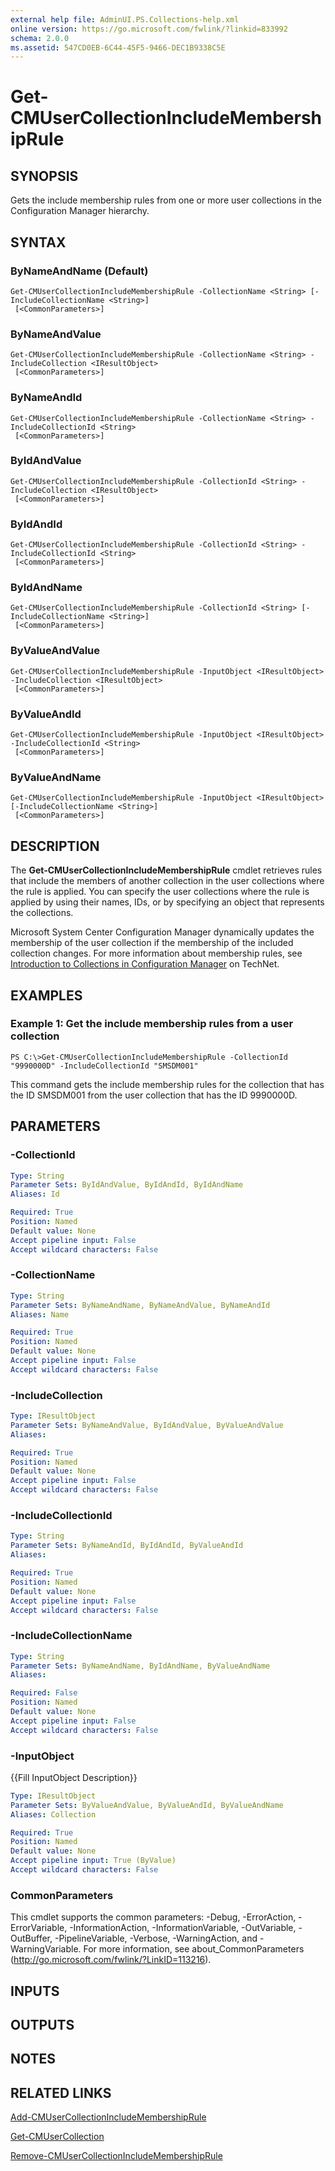 ```yaml
---
external help file: AdminUI.PS.Collections-help.xml
online version: https://go.microsoft.com/fwlink/?linkid=833992
schema: 2.0.0
ms.assetid: 547CD0EB-6C44-45F5-9466-DEC1B9338C5E
---
```


# Get-CMUserCollectionIncludeMembershipRule

## SYNOPSIS
Gets the include membership rules from one or more user collections in the Configuration Manager hierarchy.

## SYNTAX

### ByNameAndName (Default)
```
Get-CMUserCollectionIncludeMembershipRule -CollectionName <String> [-IncludeCollectionName <String>]
 [<CommonParameters>]
```

### ByNameAndValue
```
Get-CMUserCollectionIncludeMembershipRule -CollectionName <String> -IncludeCollection <IResultObject>
 [<CommonParameters>]
```

### ByNameAndId
```
Get-CMUserCollectionIncludeMembershipRule -CollectionName <String> -IncludeCollectionId <String>
 [<CommonParameters>]
```

### ByIdAndValue
```
Get-CMUserCollectionIncludeMembershipRule -CollectionId <String> -IncludeCollection <IResultObject>
 [<CommonParameters>]
```

### ByIdAndId
```
Get-CMUserCollectionIncludeMembershipRule -CollectionId <String> -IncludeCollectionId <String>
 [<CommonParameters>]
```

### ByIdAndName
```
Get-CMUserCollectionIncludeMembershipRule -CollectionId <String> [-IncludeCollectionName <String>]
 [<CommonParameters>]
```

### ByValueAndValue
```
Get-CMUserCollectionIncludeMembershipRule -InputObject <IResultObject> -IncludeCollection <IResultObject>
 [<CommonParameters>]
```

### ByValueAndId
```
Get-CMUserCollectionIncludeMembershipRule -InputObject <IResultObject> -IncludeCollectionId <String>
 [<CommonParameters>]
```

### ByValueAndName
```
Get-CMUserCollectionIncludeMembershipRule -InputObject <IResultObject> [-IncludeCollectionName <String>]
 [<CommonParameters>]
```

## DESCRIPTION
The **Get-CMUserCollectionIncludeMembershipRule** cmdlet retrieves rules that include the members of another collection in the user collections where the rule is applied.
You can specify the user collections where the rule is applied by using their names, IDs, or by specifying an object that represents the collections.

Microsoft System Center Configuration Manager dynamically updates the membership of the user collection if the membership of the included collection changes.
For more information about membership rules, see [Introduction to Collections in Configuration Manager](http://go.microsoft.com/fwlink/p/?LinkID=259433) on TechNet.

## EXAMPLES

### Example 1: Get the include membership rules from a user collection
```
PS C:\>Get-CMUserCollectionIncludeMembershipRule -CollectionId "9990000D" -IncludeCollectionId "SMSDM001"
```

This command gets the include membership rules for the collection that has the ID SMSDM001 from the user collection that has the ID 9990000D.

## PARAMETERS

### -CollectionId


```yaml
Type: String
Parameter Sets: ByIdAndValue, ByIdAndId, ByIdAndName
Aliases: Id

Required: True
Position: Named
Default value: None
Accept pipeline input: False
Accept wildcard characters: False
```

### -CollectionName


```yaml
Type: String
Parameter Sets: ByNameAndName, ByNameAndValue, ByNameAndId
Aliases: Name

Required: True
Position: Named
Default value: None
Accept pipeline input: False
Accept wildcard characters: False
```

### -IncludeCollection


```yaml
Type: IResultObject
Parameter Sets: ByNameAndValue, ByIdAndValue, ByValueAndValue
Aliases: 

Required: True
Position: Named
Default value: None
Accept pipeline input: False
Accept wildcard characters: False
```

### -IncludeCollectionId


```yaml
Type: String
Parameter Sets: ByNameAndId, ByIdAndId, ByValueAndId
Aliases: 

Required: True
Position: Named
Default value: None
Accept pipeline input: False
Accept wildcard characters: False
```

### -IncludeCollectionName


```yaml
Type: String
Parameter Sets: ByNameAndName, ByIdAndName, ByValueAndName
Aliases: 

Required: False
Position: Named
Default value: None
Accept pipeline input: False
Accept wildcard characters: False
```

### -InputObject
{{Fill InputObject Description}}

```yaml
Type: IResultObject
Parameter Sets: ByValueAndValue, ByValueAndId, ByValueAndName
Aliases: Collection

Required: True
Position: Named
Default value: None
Accept pipeline input: True (ByValue)
Accept wildcard characters: False
```

### CommonParameters
This cmdlet supports the common parameters: -Debug, -ErrorAction, -ErrorVariable, -InformationAction, -InformationVariable, -OutVariable, -OutBuffer, -PipelineVariable, -Verbose, -WarningAction, and -WarningVariable. For more information, see about_CommonParameters (http://go.microsoft.com/fwlink/?LinkID=113216).

## INPUTS

## OUTPUTS

## NOTES

## RELATED LINKS

[Add-CMUserCollectionIncludeMembershipRule](./Add-CMUserCollectionIncludeMembershipRule.md)

[Get-CMUserCollection](./Get-CMUserCollection.md)

[Remove-CMUserCollectionIncludeMembershipRule](./Remove-CMUserCollectionIncludeMembershipRule.md)


